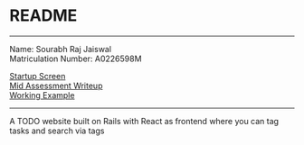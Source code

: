 # README
------------------------------------------------------------------------------------------------
Name: Sourabh Raj Jaiswal<br/>
Matriculation Number: A0226598M


[Startup Screen](MidAssessment/RoR%20Startup.png)<br/>
[Mid Assessment Writeup](MidAssessment/MidAssessment_Writeup.pdf)<br/>
[Working Example](https://srjrailstodo.herokuapp.com/)

------------------------------------------------------------------------------------------------
A TODO website built on Rails with React as frontend where you can tag tasks and search via tags

